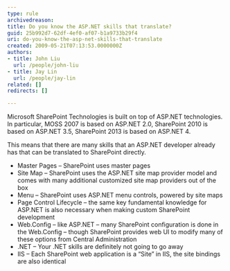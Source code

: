 ```yaml
---
type: rule
archivedreason: 
title: Do you know the ASP.NET skills that translate?
guid: 25b992d7-62df-4ef0-af07-b1a9733b29f4
uri: do-you-know-the-asp-net-skills-that-translate
created: 2009-05-21T07:13:53.0000000Z
authors:
- title: John Liu
  url: /people/john-liu
- title: Jay Lin
  url: /people/jay-lin
related: []
redirects: []

---
```


Microsoft SharePoint Technologies is built on top of ASP.NET technologies.  In particular, MOSS 2007 is based on ASP.NET 2.0, SharePoint 2010 is based on ASP.NET 3.5, SharePoint 2013 is based on ASP.NET 4.
<!--endintro-->

This means that there are many skills that an ASP.NET developer already has that can be translated to SharePoint directly.

* Master Pages – SharePoint uses master pages
* Site Map – SharePoint uses the ASP.NET site map provider model and comes with many additional customized site map providers out of the box
* Menu – SharePoint uses ASP.NET menu controls, powered by site maps
* Page Control Lifecycle – the same key fundamental knowledge for ASP.NET is also necessary when making custom SharePoint development
* Web.Config – like ASP.NET – many SharePoint configuration is done in the Web.Config – though SharePoint provides web UI to modify many of these options from Central Administration
* .NET – Your .NET skills are definitely not going to go away
* IIS – Each SharePoint web application is a “Site” in IIS, the site bindings are also identical
